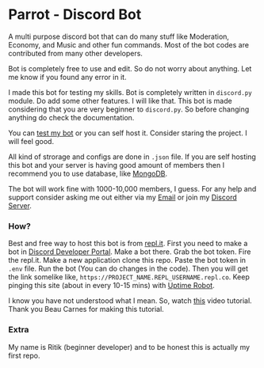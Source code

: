 # Parrot - Discord Bot
A multi purpose discord bot that can do many stuff like Moderation, Economy, and Music and other fun commands. Most of the bot codes are contributed from many other developers.

Bot is completely free to use and edit. So do not worry about anything. Let me know if you found any error in it.

I made this bot for testing my skills. Bot is completely written in `discord.py` module. Do add some other features. I will like that. This bot is made considering that you are very beginner to `discord.py`. So before changing anything do check the documentation.

You can [test my bot](https://discord.com/api/oauth2/authorize?client_id=800780974274248764&permissions=8&scope=bot) or you can self host it. Consider staring the project. I will feel good. 

All kind of strorage and configs are done in `.json` file. If you are self hosting this bot and your server is having good amount of members then I recommend you to use database, like [MongoDB](https://www.mongodb.com/). 

The bot will work fine with 1000-10,000 members, I guess. For any help and support consider asking me out either via my [Email](mailto:ritik0ranjan@gmail.com) or join my [Discord Server](discord.gg/NEyJxM7G7f).

### How?

Best and free way to host this bot is from [repl.it](http://repl.it "repl.it"). First you need to make a bot in [Discord Developer Portal](http://discord.com/developers/). Make a bot there. Grab the bot token. Fire the repl.it. Make a new application clone this repo. Paste the bot token in `.env` file. Run the bot (You can do changes in the code). Then you will get the link somelike like, `https://PROJECT_NAME.REPL_USERNAME.repl.co`. Keep pinging this site (about in every 10-15 mins) with [Uptime Robot](https://uptimerobot.com/). 

I know you have not understood what I mean. So, watch [this](https://www.youtube.com/watch?v=SPTfmiYiuok) video tutorial. Thank you Beau Carnes for making this tutorial.

### Extra
My name is Ritik (beginner developer) and to be honest this is actually my first repo. 
